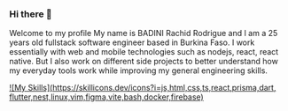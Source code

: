 ### Hi there 👋
Welcome to my profile
My name is BADINI Rachid Rodrigue and I am a 25 years old fullstack software engineer based in Burkina Faso.
I work essentially with web and mobile technologies such as nodejs, react, react native. But I also work on different side projects
to better understand how my everyday tools work while improving my general engineering skills. 

[![My Skills](https://skillicons.dev/icons?i=js,html,css,ts,react,prisma,dart, flutter,nest,linux,vim,figma,vite,bash,docker,firebase)](https://skillicons.dev)

